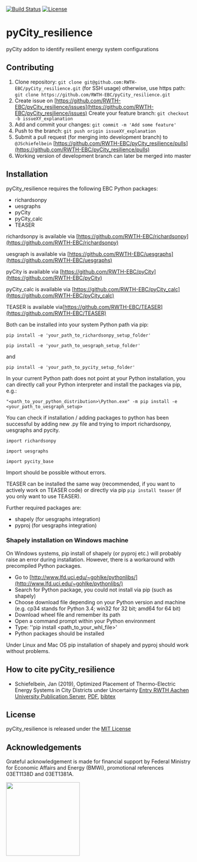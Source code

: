 [![Build Status](https://travis-ci.org/RWTH-EBC/pyCity_resilience.svg?branch=master)](https://travis-ci.org/RWTH-EBC/pyCity_resilience)
[![License](http://img.shields.io/:license-mit-blue.svg)](http://doge.mit-license.org)

# pyCity_resilience
pyCity addon to identify resilient energy system configurations

## Contributing

1. Clone repository: `git clone git@github.com:RWTH-EBC/pyCity_resilience.git`
(for SSH usage)
   otherwise, use https path: `git clone https://github.com/RWTH-EBC/pyCity_resilience.git`
2. Create issue on  [https://github.com/RWTH-EBC/pyCity_resilience/issues](https://github.com/RWTH-EBC/pyCity_resilience/issues)
Create your feature branch: `git checkout -b issueXY_explanation`
3. Add and commit your changes: `git commit -m 'Add some feature'`
4. Push to the branch: `git push origin issueXY_explanation`
5. Submit a pull request (for merging into development branch) to `@JSchiefelbein` [https://github.com/RWTH-EBC/pyCity_resilience/pulls](https://github.com/RWTH-EBC/pyCity_resilience/pulls)
6. Working version of development branch can later be merged into master


## Installation

pyCity_resilience requires the following EBC Python packages:
- richardsonpy
- uesgraphs
- pyCity
- pyCity_calc
- TEASER

richardsonpy is available via [https://github.com/RWTH-EBC/richardsonpy](https://github.com/RWTH-EBC/richardsonpy)

uesgraph is available via [https://github.com/RWTH-EBC/uesgraphs](https://github.com/RWTH-EBC/uesgraphs)

pyCity is available via [https://github.com/RWTH-EBC/pyCity](https://github.com/RWTH-EBC/pyCity)

pyCity_calc is available via [https://github.com/RWTH-EBC/pyCity_calc](https://github.com/RWTH-EBC/pyCity_calc)

TEASER is available  via[https://github.com/RWTH-EBC/TEASER](https://github.com/RWTH-EBC/TEASER)

Both can be installed into your system Python path via pip:

`pip install -e 'your_path_to_richardsonpy_setup_folder'`

`pip install -e 'your_path_to_uesgraph_setup_folder'`

and

`pip install -e 'your_path_to_pycity_setup_folder'`

In your current Python path does not point at your Python installation, you
can directly call your Python interpreter and install the packages via pip, e.g.:

    "<path_to_your_python_distribution>\Python.exe" -m pip install -e <your_path_to_uesgraph_setup>

You can check if installation / adding packages to python has been successful
by adding new .py file and trying to import richardsonpy, uesgraphs and pycity.

`import richardsonpy`

`import uesgraphs`

`import pycity_base`

Import should be possible without errors.

TEASER can be installed the same way (recommended, if you want to actively work on TEASER code) or
directly via pip `pip install teaser` (if you only want to use TEASER).

Further required packages are:

- shapely (for uesgraphs integration)
- pyproj (for uesgraphs integration)


### Shapely installation on Windows machine

On Windows systems, pip install of shapely (or pyproj etc.) will probably raise an error during installation.
However, there is a workaround with precompiled Python packages.

-  Go to  [http://www.lfd.uci.edu/~gohlke/pythonlibs/](http://www.lfd.uci.edu/~gohlke/pythonlibs/)
-  Search for Python package, you could not install via pip (such as shapely)
-  Choose download file depending on your Python version and machine (e.g. cp34 stands for Python 3.4; win32 for 32 bit; amd64 for 64 bit)
-  Download wheel file and remember its path
-  Open a command prompt within your Python environment
-  Type: ''pip install <path_to_your_whl_file>'
-  Python packages should be installed

Under Linux and Mac OS pip installation of shapely and pyproj should work without problems.

## How to cite pyCity_resilience

+ Schiefelbein, Jan (2019), Optimized Placement of Thermo-Electric Energy Systems in City Districts under Uncertainty
[Entry RWTH Aachen University Publication Server](https://publications.rwth-aachen.de/record/764560),
[PDF](https://publications.rwth-aachen.de/record/764560/files/764560.pdf),
[bibtex](https://github.com/RWTH-EBC/pyCity_resilience/tree/master/doc/thesis_schiefelbein_2019.bib)

## License

pyCity_resilience is released under the [MIT License](https://opensource.org/licenses/MIT)

## Acknowledgements

Grateful acknowledgement is made for financial support by Federal Ministry for Economic Affairs and Energy (BMWi),
promotional references 03ET1138D and 03ET1381A.

<img src="http://www.innovation-beratung-foerderung.de/INNO/Redaktion/DE/Bilder/Titelbilder/titel_foerderlogo_bmwi.jpg;jsessionid=4BD60B6CD6337CDB6DE21DC1F3D6FEC5?__blob=poster&v=2)" width="200">
